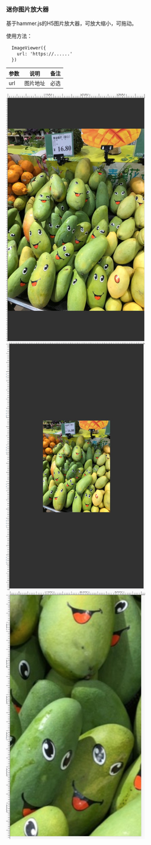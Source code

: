 ### 迷你图片放大器

基于hammer.js的H5图片放大器，可放大缩小，可拖动。

使用方法：
```
  ImageViewer({
    url: 'https://......'
  })
```

| 参数       |  说明   |  备注   | 
| --------  | ----- |  -----   | 
| url     | 图片地址  |   必选   | 

<img src="https://github.com/GZWZC/imageview.js/blob/master/WechatIMG10521552377285_.pic_hd.jpg" width='375' height='667'/>
<img src="https://github.com/GZWZC/imageview.js/blob/master/WechatIMG10531552377295_.pic_hd.jpg" width='375' height='667'/>
<img src="https://github.com/GZWZC/imageview.js/blob/master/WechatIMG10541552377309_.pic_hd.jpg" width='375' height='667'/>
